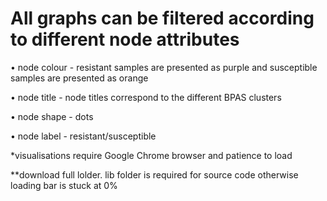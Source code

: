 # All graphs can be filtered according to different node attributes

  • node colour - resistant samples are presented as purple and susceptible samples are presented as orange

  • node title - node titles correspond to the different BPAS clusters

  • node shape - dots

  • node label - resistant/susceptible

*visualisations require Google Chrome browser and patience to load

**download full lolder. lib folder is required for source code otherwise loading bar is stuck at 0%
